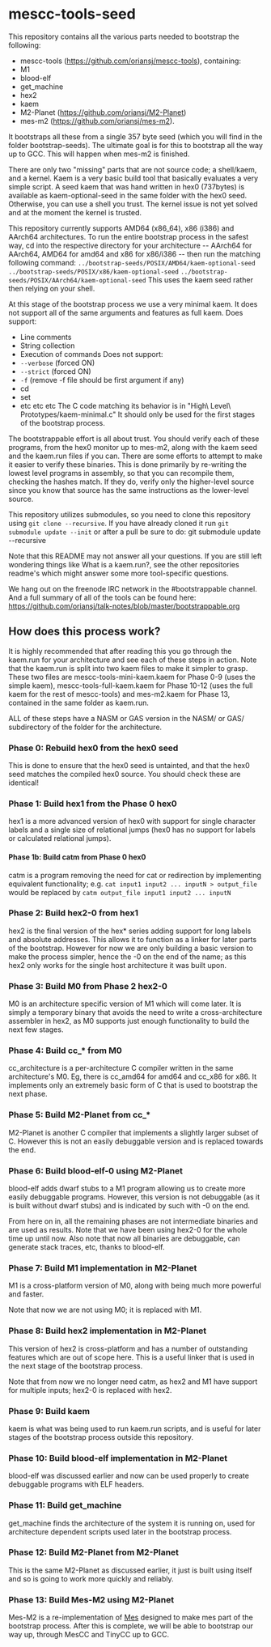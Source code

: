 # mescc-tools-seed

This repository contains all the various parts needed to bootstrap the
following:
 - mescc-tools (https://github.com/oriansj/mescc-tools), containing:
  - M1
  - blood-elf
  - get_machine
  - hex2
  - kaem
 - M2-Planet (https://github.com/oriansj/M2-Planet)
 - mes-m2 (https://github.com/oriansj/mes-m2).

It bootstraps all these from a single 357 byte seed (which you will find in the
folder bootstrap-seeds). The ultimate goal is for this to bootstrap all the way
up to GCC. This will happen when mes-m2 is finished.

There are only two "missing" parts that are not source code; a shell/kaem, and a
kernel. Kaem is a very basic build tool that basically evaluates a very simple
script. A seed kaem that was hand written in hex0 (737bytes) is available as
kaem-optional-seed in the same folder with the hex0 seed. Otherwise, you can use
a shell you trust. The kernel issue is not yet solved and at the moment the
kernel is trusted.

This repository currently supports AMD64 (x86_64), x86 (i386) and AArch64
architectures. To run the entire bootstrap process in the safest way, cd into
the respective directory for your architecture -- AArch64 for AArch64, AMD64 for
amd64 and x86 for x86/i386 -- then run the matching following command:
`../bootstrap-seeds/POSIX/AMD64/kaem-optional-seed`
`../bootstrap-seeds/POSIX/x86/kaem-optional-seed`
`../bootstrap-seeds/POSIX/AArch64/kaem-optional-seed`
This uses the kaem seed rather then relying on your shell.

At this stage of the bootstrap process we use a very minimal kaem. It does not
support all of the same arguments and features as full kaem.
Does support:
 - Line comments
 - String collection
 - Execution of commands
Does not support:
 - `--verbose` (forced ON)
 - `--strict` (forced ON)
 - `-f` (remove -f file should be first argument if any)
 - cd
 - set
 - etc etc etc
The C code matching its behavior is in "High\ Level\ Prototypes/kaem-minimal.c"
It should only be used for the first stages of the bootstrap process.

The bootstrappable effort is all about trust. You should verify each of these
programs, from the hex0 monitor up to mes-m2, along with the kaem seed and the
kaem.run files if you can. There are some efforts to attempt to make it easier
to verify these binaries. This is done primarily by re-writing the lowest level
programs in assembly, so that you can recompile them, checking the hashes
match. If they do, verify only the higher-level source since you know that
source has the same instructions as the lower-level source.

This repository utilizes submodules, so you need to clone this repository using
`git clone --recursive`. If you have already cloned it run `git submodule update
--init` or after a pull be sure to do: git submodule update --recursive

Note that this README may not answer all your questions. If you are still left
wondering things like What is a kaem.run?, see the other repositories readme's
which might answer some more tool-specific questions.

We hang out on the freenode IRC network in the #bootstrappable channel.
And a full summary of all of the tools can be found here:
https://github.com/oriansj/talk-notes/blob/master/bootstrappable.org

## How does this process work?

It is highly recommended that after reading this you go through the kaem.run for
your architecture and see each of these steps in action. Note that the kaem.run
is split into two kaem files to make it simpler to grasp. These two files are
mescc-tools-mini-kaem.kaem for Phase 0-9 (uses the simple kaem),
mescc-tools-full-kaem.kaem for Phase 10-12 (uses the full kaem for the rest of
mescc-tools) and mes-m2.kaem for Phase 13, contained in the same folder as
kaem.run.

ALL of these steps have a NASM or GAS version in the NASM/ or GAS/ subdirectory
of the folder for the architecture.

### Phase 0: Rebuild hex0 from the hex0 seed

This is done to ensure that the hex0 seed is untainted, and that the
hex0 seed matches the compiled hex0 source. You should check these are
identical!

### Phase 1: Build hex1 from the Phase 0 hex0

hex1 is a more advanced version of hex0 with support for single
character labels and a single size of relational jumps (hex0 has no
support for labels or calculated relational jumps).

#### Phase 1b: Build catm from Phase 0 hex0

catm is a program removing the need for cat or redirection by
implementing equivalent functionality; e.g. `cat input1 input2
... inputN > output_file` would be replaced by `catm output_file
input1 input2 ... inputN`

### Phase 2: Build hex2-0 from hex1

hex2 is the final version of the hex* series adding support for long
labels and absolute addresses. This allows it to function as a linker
for later parts of the bootstrap. However for now we are only building
a basic version to make the process simpler, hence the -0 on the end
of the name; as this hex2 only works for the single host architecture
it was built upon.

### Phase 3: Build M0 from Phase 2 hex2-0

M0 is an architecture specific version of M1 which will come later. It
is simply a temporary binary that avoids the need to write a
cross-architecture assembler in hex2, as M0 supports just enough
functionality to build the next few stages.

### Phase 4: Build cc_* from M0

cc\_architecture is a per-architecture C compiler written in the same
architecture's M0. Eg, there is cc\_amd64 for amd64 and cc\_x86 for
x86. It implements only an extremely basic form of C that is used to
bootstrap the next phase.

### Phase 5: Build M2-Planet from cc_*

M2-Planet is another C compiler that implements a slightly larger
subset of C. However this is not an easily debuggable version and is
replaced towards the end.

### Phase 6: Build blood-elf-0 using M2-Planet

blood-elf adds dwarf stubs to a M1 program allowing us to create more
easily debuggable programs. However, this version is not debuggable
(as it is built without dwarf stubs) and is indicated by such with -0
on the end.

From here on in, all the remaining phases are not intermediate binaries and are
used as results. Note that we have been using hex2-0 for the whole time up until
now. Also note that now all binaries are debuggable, can generate stack traces,
etc, thanks to blood-elf.

### Phase 7: Build M1 implementation in M2-Planet

M1 is a cross-platform version of M0, along with being much more
powerful and faster.

Note that now we are not using M0; it is replaced with M1.

### Phase 8: Build hex2 implementation in M2-Planet

This version of hex2 is cross-platform and has a number of outstanding
features which are out of scope here. This is a useful linker that is
used in the next stage of the bootstrap process.

Note that from now we no longer need catm, as hex2 and M1 have support for
multiple inputs; hex2-0 is replaced with hex2.

### Phase 9: Build kaem

kaem is what was being used to run kaem.run scripts, and is useful for
later stages of the bootstrap process outside this repository.

### Phase 10: Build blood-elf implementation in M2-Planet

blood-elf was discussed earlier and now can be used properly to create
debuggable programs with ELF headers.

### Phase 11: Build get_machine

get_machine finds the architecture of the system it is running on,
used for architecture dependent scripts used later in the bootstrap
process.

### Phase 12: Build M2-Planet from M2-Planet

This is the same M2-Planet as discussed earlier, it just is built
using itself and so is going to work more quickly and reliably.

### Phase 13: Build Mes-M2 using M2-Planet

Mes-M2 is a re-implementation of
[Mes](https://www.gnu.org/software/mes/) designed to make mes part of
the bootstrap process. After this is complete, we will be able to
bootstrap our way up, through MesCC and TinyCC up to GCC.
